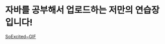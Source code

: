 # 자바를 공부해서 업로드하는 저만의 연습장입니다!
[SoExcited~GIF](https://github.com/gimpo5975/JAVA/assets/125331785/bfdae24d-0a72-4fa7-a2e7-c57cd08552f0)

